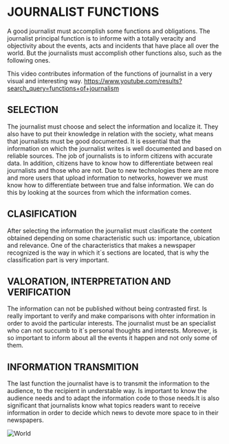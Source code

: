  
 # **JOURNALIST FUNCTIONS**

A good journalist must accomplish some functions and obligations. The journalist principal function is to informe with a totally veracity and objectivity about the events, acts and incidents that have place all over the world. But the journalists must accomplish other functions also, such as the following ones. 

This video contributes information of the functions of journalist in a very visual and interesting way. https://www.youtube.com/results?search_query=functions+of+journalism 

## SELECTION

The journalist must choose and select the information and localize it. They also have to put their knowledge in relation with the society, what means that journalists must be good documented. It is essential that the information on which the journalist writes is well documented and based on reliable sources. The job of journalists is to inform citizens with accurate data. In addition, citizens have to know how to differentiate between real journalists and those who are not. Due to new technologies there are more and more users that upload information to networks, however we must know how to differentiate between true and false information. We can do this by looking at the sources from which the information comes. 

## CLASIFICATION 

After selecting the information the journalist must clasificate the content obtained depending on some characteristic such us:  importance, ubication and relevance. One of the characteristics that makes a newspaper recognized is the way in which it´s sections are located, that is why the classification part is very important.

## VALORATION, INTERPRETATION AND VERIFICATION

The information can not be published without being contrasted first. Is really important to verify and make comparisons with ohter information in order to avoid the particular interests. The journalist must be an specialist who can not succumb to it´s personal thoughts and interests. Moreover, is so important to inform about all the events it happen and not only some of them.

## INFORMATION TRANSMITION

The last function the journalist have is to transmit the information to the audience, to the recipient in understable way. Is important to know the audience needs and to adapt the information code to those needs.It is also significant that journalists know what topics readers want to receive information in order to decide which news to devote more space to in their newspapers.

![World](https://www.ucas.com/ucas/after-gcses/find-career-ideas/explore-jobs/job-profile/magazine-journalist)

